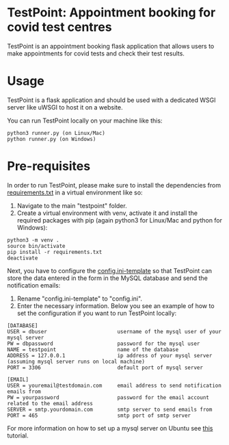 # TestPoint: Appointment booking for covid test centres

TestPoint is an appointment booking flask application that allows users to make appointments for covid tests and check their test results.

# Usage

TestPoint is a flask application and should be used with a dedicated WSGI server like uWSGI to host it on a website.

You can run TestPoint locally on your machine like this:
```
python3 runner.py (on Linux/Mac)
python runner.py (on Windows)
```

# Pre-requisites

In order to run TestPoint, please make sure to install the dependencies from [requirements.txt](requirements.txt) in a virtual environment like so:

1. Navigate to the main "testpoint" folder.
2. Create a virtual environment with venv, activate it and install the required packages with pip (again python3 for Linux/Mac and python for Windows):
```
python3 -m venv .
source bin/activate
pip install -r requirements.txt
deactivate
```

Next, you have to configure the [config.ini-template](config.ini-template) so that TestPoint can store the data entered in the form in the MySQL database and send the notification emails:

1. Rename "config.ini-template" to "config.ini".
2. Enter the necessary information. Below you see an example of how to set the configuration if you want to run TestPoint locally:
```
[DATABASE]                          
USER = dbuser                       username of the mysql user of your mysql server
PW = dbpassword                     password for the mysql user
NAME = testpoint                    name of the database
ADDRESS = 127.0.0.1                 ip address of your mysql server (assuming mysql server runs on local machine)
PORT = 3306                         default port of mysql server

[EMAIL]
USER = youremail@testdomain.com     email address to send notification emails from
PW = yourpassword                   password for the email account related to the email address
SERVER = smtp.yourdomain.com        smtp server to send emails from
PORT = 465                          smtp port of smtp server
```

For more information on how to set up a mysql server on Ubuntu see [this](https://www.digitalocean.com/community/tutorials/how-to-install-mysql-on-ubuntu-18-04) tutorial.

